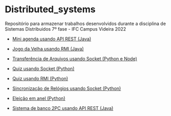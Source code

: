 # Distributed_systems

Repositório para armazenar trabalhos desenvolvidos durante a disciplina de Sistemas Distribuidos 7º fase - IFC Campus Videira 2022

- <a href="https://github.com/RafaelBortolozo/Distributed_systems/tree/main/api_rest/agenda">Mini agenda usando API REST (Java)</a>

- <a href="https://github.com/RafaelBortolozo/Distributed_systems/tree/main/rmi/jogovelha">Jogo da Velha usando RMI (Java)</a>

- <a href="https://github.com/RafaelBortolozo/Distributed_systems/tree/main/sockets/fileTransfer">Transferência de Arquivos usando Socket (Python e Node)</a>

- <a href="https://github.com/RafaelBortolozo/Distributed_systems/tree/main/sockets/quiz">Quiz usando Socket (Python)</a>

- <a href="https://github.com/RafaelBortolozo/Distributed_systems/tree/main/rmi/quiz">Quiz usando RMI (Python)</a>

- <a href="https://github.com/RafaelBortolozo/Distributed_systems/tree/main/ring_election_algorithm">Sincronização de Relógios usando Socket (Python)</a>

- <a href="#">Eleição em anel (Python)</a>

- <a href="https://github.com/RafaelBortolozo/Distributed_systems/tree/main/api_rest/bank_account">Sistema de banco 2PC usando API REST (Java)</a>

